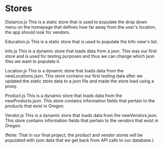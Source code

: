 # Stores

Distance.js
	This is a static store that is used to populate the drop down menu on the homepage that defines how far away from the user's location, the app should look for vendors.

Education.js
	This is a static store that is used to populate the Info view's list.

Info.js
	This is a dynamic store that loads data from a json. This was our first store and is used for testing purposes and thus we can change which json files we want to populate it.

Location.js
	This is a dynamic store that loads data from the newLocations.json. This store contains our first testing data after we updated the static store data to a json file and made the store load using a proxy.

Product.js
	This is a dynamic store that loads data from the newProducts.json. This store contains information fields that pertain to the products that exist in Oregon.

Vendor.js
	This is a dynamic store that loads data from the newVendors.json. This store contains information fields that pertain to the vendors that exist in Oregon.

(Note: That in our final project, the product and vendor stores will be populated with json data that we get back from API calls to our database.)
